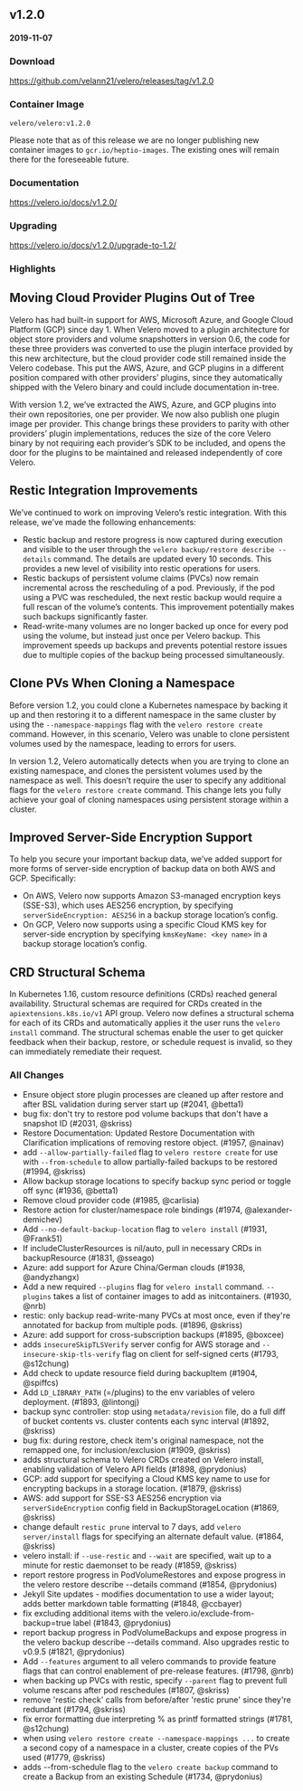 ## v1.2.0
#### 2019-11-07

### Download
https://github.com/velann21/velero/releases/tag/v1.2.0

### Container Image
`velero/velero:v1.2.0`

Please note that as of this release we are no longer publishing new container images to `gcr.io/heptio-images`. The existing ones will remain there for the foreseeable future.

### Documentation
https://velero.io/docs/v1.2.0/

### Upgrading
https://velero.io/docs/v1.2.0/upgrade-to-1.2/

### Highlights
## Moving Cloud Provider Plugins Out of Tree

Velero has had built-in support for AWS, Microsoft Azure, and Google Cloud Platform (GCP)  since day 1. When Velero moved to a plugin architecture for object store providers and volume snapshotters in version 0.6, the code for these three providers was converted to use the plugin interface provided by this new architecture, but the cloud provider code still remained inside the Velero codebase. This put the AWS, Azure, and GCP plugins in a different position compared with other providers’ plugins, since they automatically shipped with the Velero binary and could include documentation in-tree.

With version 1.2, we’ve extracted the AWS, Azure, and GCP plugins into their own repositories, one per provider. We now also publish one plugin image per provider. This change brings these providers to parity with other providers’ plugin implementations, reduces the size of the core Velero binary by not requiring each provider’s SDK to be included, and opens the door for the plugins to be maintained and released independently of core Velero.

## Restic Integration Improvements

We’ve continued to work on improving Velero’s restic integration. With this release, we’ve made the following enhancements:

- Restic backup and restore progress is now captured during execution and visible to the user through the `velero backup/restore describe --details` command. The details are updated every 10 seconds. This provides a new level of visibility into restic operations for users.
- Restic backups of persistent volume claims (PVCs) now remain incremental across the rescheduling of a pod. Previously, if the pod using a PVC was rescheduled, the next restic backup would require a full rescan of the volume’s contents. This improvement potentially makes such backups significantly faster.
- Read-write-many volumes are no longer backed up once for every pod using the volume, but instead just once per Velero backup. This improvement speeds up backups and prevents potential restore issues due to multiple copies of the backup being processed simultaneously.


## Clone PVs When Cloning a Namespace

Before version 1.2, you could clone a Kubernetes namespace by backing it up and then restoring it to a different namespace in the same cluster by using the `--namespace-mappings` flag with the `velero restore create` command. However, in this scenario, Velero was unable to clone persistent volumes used by the namespace, leading to errors for users.

In version 1.2, Velero automatically detects when you are trying to clone an existing namespace, and clones the persistent volumes used by the namespace as well. This doesn’t require the user to specify any additional flags for the `velero restore create` command.  This change lets you fully achieve your goal of cloning namespaces using persistent storage within a cluster.

## Improved Server-Side Encryption Support

To help you secure your important backup data, we’ve added support for more forms of server-side encryption of backup data on both AWS and GCP. Specifically:
- On AWS, Velero now supports Amazon S3-managed encryption keys (SSE-S3), which uses AES256 encryption, by specifying `serverSideEncryption: AES256` in a backup storage location’s config.
- On GCP, Velero now supports using a specific Cloud KMS key for server-side encryption by specifying `kmsKeyName: <key name>` in a backup storage location’s config.

## CRD Structural Schema

In Kubernetes 1.16, custom resource definitions (CRDs) reached general availability. Structural schemas are required for CRDs created in the `apiextensions.k8s.io/v1` API group. Velero now defines a structural schema for each of its CRDs and automatically applies it the user runs the `velero install` command.  The structural schemas enable the user to get quicker feedback when their backup, restore, or schedule request is invalid, so they can immediately remediate their request.

### All Changes
  * Ensure object store plugin processes are cleaned up after restore and after BSL validation during server start up (#2041, @betta1)
  * bug fix: don't try to restore pod volume backups that don't have a snapshot ID (#2031, @skriss)
  * Restore Documentation: Updated Restore Documentation with Clarification implications of removing restore object. (#1957, @nainav)
  * add `--allow-partially-failed` flag to `velero restore create` for use with `--from-schedule` to allow partially-failed backups to be restored (#1994, @skriss)
  * Allow backup storage locations to specify backup sync period or toggle off sync (#1936, @betta1)
  * Remove cloud provider code (#1985, @carlisia)
  * Restore action for cluster/namespace role bindings (#1974, @alexander-demichev)
  * Add `--no-default-backup-location` flag to `velero install` (#1931, @Frank51)
  * If includeClusterResources is nil/auto, pull in necessary CRDs in backupResource (#1831, @sseago)
  * Azure: add support for Azure China/German clouds (#1938, @andyzhangx)
  * Add a new required `--plugins` flag for `velero install` command. `--plugins` takes a list of container images to add as initcontainers. (#1930, @nrb)
  * restic: only backup read-write-many PVCs at most once, even if they're annotated for backup from multiple pods. (#1896, @skriss)
  * Azure: add support for cross-subscription backups (#1895, @boxcee)
  * adds `insecureSkipTLSVerify` server config for AWS storage and `--insecure-skip-tls-verify` flag on client for self-signed certs (#1793, @s12chung)
  * Add check to update resource field during backupItem (#1904, @spiffcs)
  * Add `LD_LIBRARY_PATH` (=/plugins) to the env variables of velero deployment. (#1893, @lintongj)
  * backup sync controller: stop using `metadata/revision` file, do a full diff of bucket contents vs. cluster contents each sync interval (#1892, @skriss)
  * bug fix: during restore, check item's original namespace, not the remapped one, for inclusion/exclusion (#1909, @skriss)
  * adds structural schema to Velero CRDs created on Velero install, enabling validation of Velero API fields (#1898, @prydonius)
  * GCP: add support for specifying a Cloud KMS key name to use for encrypting backups in a storage location. (#1879, @skriss)
  * AWS: add support for SSE-S3 AES256 encryption via `serverSideEncryption` config field in BackupStorageLocation (#1869, @skriss)
  * change default `restic prune` interval to 7 days, add `velero server/install` flags for specifying an alternate default value. (#1864, @skriss)
  * velero install: if `--use-restic` and `--wait` are specified, wait up to a minute for restic daemonset to be ready (#1859, @skriss)
  * report restore progress in PodVolumeRestores and expose progress in the velero restore describe --details command (#1854, @prydonius)
  * Jekyll Site updates - modifies documentation to use a wider layout; adds better markdown table formatting (#1848, @ccbayer)
  * fix excluding additional items with the velero.io/exclude-from-backup=true label (#1843, @prydonius)
  * report backup progress in PodVolumeBackups and expose progress in the velero backup describe --details command. Also upgrades restic to v0.9.5 (#1821, @prydonius)
  * Add `--features` argument to all velero commands to provide feature flags that can control enablement of pre-release features. (#1798, @nrb)
  * when backing up PVCs with restic, specify `--parent` flag to prevent full volume rescans after pod reschedules (#1807, @skriss)
  * remove 'restic check' calls from before/after 'restic prune' since they're redundant (#1794, @skriss)
  * fix error formatting due interpreting % as printf formatted strings (#1781, @s12chung)
  * when using `velero restore create --namespace-mappings ...` to create a second copy of a namespace in a cluster, create copies of the PVs used (#1779, @skriss)
  * adds --from-schedule flag to the `velero create backup` command to create a Backup from an existing Schedule (#1734, @prydonius)
